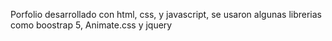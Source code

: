 Porfolio desarrollado con html, css, y javascript, se usaron algunas librerias como boostrap 5, Animate.css y jquery
